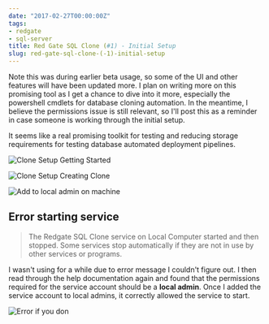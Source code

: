 ```yaml
---
date: "2017-02-27T00:00:00Z"
tags:
- redgate
- sql-server
title: Red Gate SQL Clone (#1) - Initial Setup
slug: red-gate-sql-clone-(-1)-initial-setup
---
```


Note this was during earlier beta usage, so some of the UI and other features will have been updated more. I plan on writing more on this promising tool as  I get a chance to dive into it more, especially the powershell cmdlets for database cloning automation. In the meantime, I believe the permissions issue is still relevant, so I'll post this as a reminder in case someone is working through the initial setup.

It seems like a real promising toolkit for testing and reducing storage requirements for testing database automated deployment pipelines.

![Clone Setup Getting Started](/assets/img/2016-08-15_10-19-34.png)

![Clone Setup Creating Clone](/assets/img/2016-08-15_10-11-17.png)

![Add to local admin on machine](/assets/img/2016-08-15_10-19-04.png)

## Error starting service

>The Redgate SQL Clone service on Local Computer started and then stopped. Some services stop automatically if they are not in use by other services or programs.

I wasn't using for a while due to error message I couldn't figure out. I then read through the help documentation again and found that the permissions required for the service account should be a **local admin**. Once I added the service account to local admins, it correctly allowed the service to start.

![Error if you don](/assets/img/2016-08-15_10-17-17.png)
